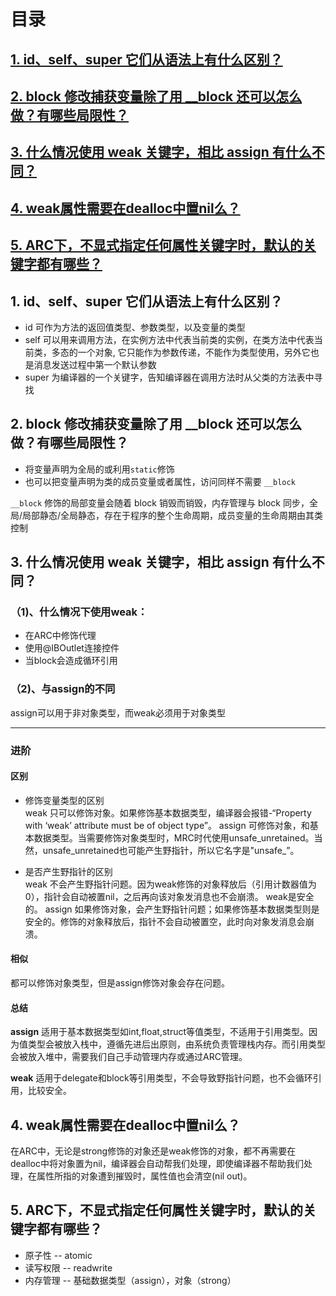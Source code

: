 # 目录

## [1. id、self、super 它们从语法上有什么区别？](#31)
## [2. block 修改捕获变量除了用 __block 还可以怎么做？有哪些局限性？](#32)
## [3. 什么情况使用 weak 关键字，相比 assign 有什么不同？](#33)
## [4. weak属性需要在dealloc中置nil么？](#34)
## [5. ARC下，不显式指定任何属性关键字时，默认的关键字都有哪些？](#35)


<h2 id="31">1. id、self、super 它们从语法上有什么区别？</h2>

- id 可作为方法的返回值类型、参数类型，以及变量的类型
- self 可以用来调用方法，在实例方法中代表当前类的实例，在类方法中代表当前类，多态的一个对象, 它只能作为参数传递，不能作为类型使用，另外它也是消息发送过程中第一个默认参数
- super 为编译器的一个关键字，告知编译器在调用方法时从父类的方法表中寻找


<h2 id="32">2. block 修改捕获变量除了用 __block 还可以怎么做？有哪些局限性？</h2>

- 将变量声明为全局的或利用`static`修饰
- 也可以把变量声明为类的成员变量或者属性，访问同样不需要 `__block`

`__block` 修饰的局部变量会随着 block 销毁而销毁，内存管理与 block 同步，全局/局部静态/全局静态，存在于程序的整个生命周期，成员变量的生命周期由其类控制

<h2 id="33">3. 什么情况使用 weak 关键字，相比 assign 有什么不同？</h2>

### （1)、什么情况下使用weak：

* 在ARC中修饰代理
* 使用@IBOutlet连接控件
* 当block会造成循环引用

### （2)、与assign的不同
assign可以用于非对象类型，而weak必须用于对象类型

---

### 进阶
#### 区别

* 修饰变量类型的区别</br>
weak 只可以修饰对象。如果修饰基本数据类型，编译器会报错-“Property with ‘weak’ attribute must be of object type”。
assign 可修饰对象，和基本数据类型。当需要修饰对象类型时，MRC时代使用unsafe_unretained。当然，unsafe_unretained也可能产生野指针，所以它名字是"unsafe_”。


* 是否产生野指针的区别</br>
weak 不会产生野指针问题。因为weak修饰的对象释放后（引用计数器值为0），指针会自动被置nil，之后再向该对象发消息也不会崩溃。 weak是安全的。
assign 如果修饰对象，会产生野指针问题；如果修饰基本数据类型则是安全的。修饰的对象释放后，指针不会自动被置空，此时向对象发消息会崩溃。


#### 相似

都可以修饰对象类型，但是assign修饰对象会存在问题。

#### 总结

**assign** 适用于基本数据类型如int,float,struct等值类型，不适用于引用类型。因为值类型会被放入栈中，遵循先进后出原则，由系统负责管理栈内存。而引用类型会被放入堆中，需要我们自己手动管理内存或通过ARC管理。</br>

**weak** 适用于delegate和block等引用类型，不会导致野指针问题，也不会循环引用，比较安全。


<h2 id="34">4. weak属性需要在dealloc中置nil么？</h2>

在ARC中，无论是strong修饰的对象还是weak修饰的对象，都不再需要在dealloc中将对象置为nil，编译器会自动帮我们处理，即使编译器不帮助我们处理，在属性所指的对象遭到摧毁时，属性值也会清空(nil out)。


<h2 id="35">5. ARC下，不显式指定任何属性关键字时，默认的关键字都有哪些？</h2>

* 原子性 -- atomic
* 读写权限 -- readwrite
* 内存管理 -- 基础数据类型（assign），对象（strong）